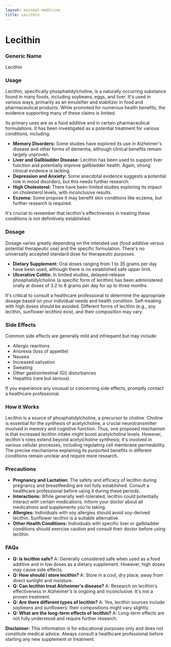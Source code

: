 ```yaml
---
layout: minimal-medicine
title: Lecithin
---
```


# Lecithin
### Generic Name
Lecithin

### Usage

Lecithin, specifically phosphatidylcholine, is a naturally occurring substance found in many foods, including soybeans, eggs, and liver.  It's used in various ways, primarily as an emulsifier and stabilizer in food and pharmaceutical products.  While promoted for numerous health benefits, the evidence supporting many of these claims is limited.

Its primary uses are as a food additive and in certain pharmaceutical formulations.  It has been investigated as a potential treatment for various conditions, including:

* **Memory Disorders:** Some studies have explored its use in Alzheimer's disease and other forms of dementia, although clinical benefits remain largely unproven.
* **Liver and Gallbladder Disease:** Lecithin has been used to support liver function and potentially improve gallbladder health. Again, strong clinical evidence is lacking.
* **Depression and Anxiety:**  Some anecdotal evidence suggests a potential role in mood disorders, but this needs further research.
* **High Cholesterol:** There have been limited studies exploring its impact on cholesterol levels, with inconclusive results.
* **Eczema:**  Some propose it may benefit skin conditions like eczema, but further research is required.


It's crucial to remember that lecithin's effectiveness in treating these conditions is not definitively established.

### Dosage

Dosage varies greatly depending on the intended use (food additive versus potential therapeutic use) and the specific formulation.  There's no universally accepted standard dose for therapeutic purposes.  

* **Dietary Supplement:** Oral doses ranging from 1 to 35 grams per day have been used, although there is no established safe upper limit.
* **Ulcerative Colitis:** In limited studies, delayed-release phosphatidylcholine (a specific form of lecithin) has been administered orally at doses of 3.2 to 6 grams per day for up to three months.


It's critical to consult a healthcare professional to determine the appropriate dosage based on your individual needs and health condition.  Self-treating with high doses should be avoided.  Different forms of lecithin (e.g., soy lecithin, sunflower lecithin) exist, and their composition may vary.

### Side Effects

Common side effects are generally mild and infrequent but may include:

* Allergic reactions
* Anorexia (loss of appetite)
* Nausea
* Increased salivation
* Sweating
* Other gastrointestinal (GI) disturbances
* Hepatitis (rare but serious)


If you experience any unusual or concerning side effects, promptly contact a healthcare professional.

### How it Works

Lecithin is a source of phosphatidylcholine, a precursor to choline. Choline is essential for the synthesis of acetylcholine, a crucial neurotransmitter involved in memory and cognitive function. Thus, one proposed mechanism is that increased lecithin intake might boost acetylcholine levels.  However, lecithin's roles extend beyond acetylcholine synthesis; it's involved in various cellular processes, including regulating cell membrane permeability.  The precise mechanisms explaining its purported benefits in different conditions remain unclear and require more research.

### Precautions

* **Pregnancy and Lactation:**  The safety and efficacy of lecithin during pregnancy and breastfeeding are not fully established.  Consult a healthcare professional before using it during these periods.
* **Interactions:** While generally well-tolerated, lecithin could potentially interact with certain medications.  Inform your doctor about all medications and supplements you're taking.
* **Allergies:** Individuals with soy allergies should avoid soy-derived lecithin. Sunflower lecithin is a suitable alternative.
* **Other Health Conditions:**  Individuals with specific liver or gallbladder conditions should exercise caution and consult their doctor before using lecithin.


### FAQs

* **Q: Is lecithin safe?** A:  Generally considered safe when used as a food additive and in low doses as a dietary supplement. However, high doses may cause side effects.
* **Q: How should I store lecithin?** A: Store in a cool, dry place, away from direct sunlight and moisture.
* **Q: Can lecithin treat Alzheimer's disease?** A: Research on lecithin's effectiveness in Alzheimer's is ongoing and inconclusive. It's not a proven treatment.
* **Q:  Are there different types of lecithin?** A: Yes, lecithin sources include soybeans and sunflowers; their compositions might vary slightly.
* **Q:  What are the long-term effects of lecithin?** A:  Long-term effects are not fully understood and require further research.


**Disclaimer:**  This information is for educational purposes only and does not constitute medical advice.  Always consult a healthcare professional before starting any new supplement or treatment.
